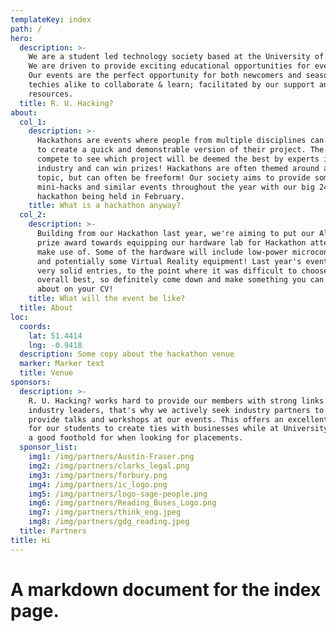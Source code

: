 ```yaml
---
templateKey: index
path: /
hero:
  description: >-
    We are a student led technology society based at the University of Reading.
    We are driven to provide exciting educational opportunities for everyone.
    Our events are the perfect opportunity for both newcomers and seasoned
    techies alike to collaborate & learn; facilitated by our support and
    resources.
  title: R. U. Hacking?
about:
  col_1:
    description: >-
      Hackathons are events where people from multiple disciplines can team up
      to create a quick and demonstrable version of their project. The teams
      compete to see which project will be deemed the best by experts in the
      industry and can win prizes! Hackathons are often themed around a certrain
      topic, but can often be freeform! Our society aims to provide some
      mini-hacks and similar events throughout the year with our big 24-hour
      hackathon being held in February.
    title: What is a hackathon anyway?
  col_2:
    description: >-
      Building from our Hackathon last year, we're aiming to put our Alumni
      prize award towards equipping our hardware lab for Hackathon attendees to
      make use of. Some of the hardware will include low-power microcontrollers
      and potentially some Virtual Reality equipment! Last year's event had some
      very solid entries, to the point where it was difficult to choose the
      overall best, so definitely come down and make something you can boast
      about on your CV!
    title: What will the event be like?
  title: About
loc:
  coords:
    lat: 51.4414
    lng: -0.9418
  description: Some copy about the hackathon venue
  marker: Marker text
  title: Venue
sponsors:
  description: >-
    R. U. Hacking? works hard to provide our members with strong links to local
    industry leaders, that's why we actively seek industry partners to come and
    provide talks and workshops at our events. This offers an excellent platform
    for our students to create ties with businesses while at University and get
    a good foothold for when looking for placements.
  sponsor_list:
    img1: /img/partners/Austin-Fraser.png
    img2: /img/partners/clarks_legal.png
    img3: /img/partners/forbury.png
    img4: /img/partners/ic_logo.png
    img5: /img/partners/logo-sage-people.png
    img6: /img/partners/Reading_Buses_Logo.png
    img7: /img/partners/think_eng.jpeg
    img8: /img/partners/gdg_reading.jpeg
  title: Partners
title: Hi
---
```

# A markdown document for the index page.
